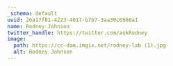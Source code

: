 ```yaml
---
_schema: default
uuid: 26a17f81-4223-4017-b7b7-3aa30c6560a1
name: Rodney Johnson
twitter_handle: https://twitter.com/askRodney
image:
  path: https://cc-dam.imgix.net/rodney-lab (1).jpg
  alt: Rodney Johnson
---
```

